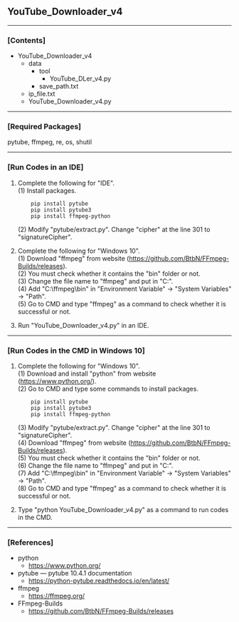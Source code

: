 ## YouTube_Downloader_v4

----

### \[Contents]

+ YouTube_Downloader_v4
  + data
    + tool
      + YouTube_DLer_v4.py
    + save_path.txt
  + ip_file.txt
  + YouTube_Downloader_v4.py
  
----

### \[Required Packages]

pytube, ffmpeg, re, os, shutil

----

### \[Run Codes in an IDE]

1. Complete the following for "IDE".  
   (1) Install packages.     
   ```
       pip install pytube  
       pip install pytube3  
       pip install ffmpeg-python  
   ```         
   (2) Modify "pytube/extract.py". Change "cipher" at the line 301 to "signatureCipher".

2. Complete the following for "Windows 10".  
   (1) Download "ffmpeg" from website (https://github.com/BtbN/FFmpeg-Builds/releases).  
   (2) You must check whether it contains the "bin" folder or not.  
   (3) Change the file name to "ffmpeg" and put in "C:\".  
   (4) Add "C:\ffmpeg\bin" in "Environment Variable" -> "System Variables" -> "Path".  
   (5) Go to CMD and type "ffmpeg" as a command to check whether it is successful or not.  
 
3. Run "YouTube_Downloader_v4.py" in an IDE.

----

### \[Run Codes in the CMD in Windows 10]

1. Complete the following for "Windows 10".  
   (1) Download and install "python" from website (https://www.python.org/).  
   (2) Go to CMD and type some commands to install packages.  
   ```
       pip install pytube  
       pip install pytube3  
       pip install ffmpeg-python  
   ``` 
   (3) Modify "pytube/extract.py". Change "cipher" at the line 301 to "signatureCipher".  
   (4) Download "ffmpeg" from website (https://github.com/BtbN/FFmpeg-Builds/releases).  
   (5) You must check whether it contains the "bin" folder or not.  
   (6) Change the file name to "ffmpeg" and put in "C:\".  
   (7) Add "C:\ffmpeg\bin" in "Environment Variable" -> "System Variables" -> "Path".  
   (8) Go to CMD and type "ffmpeg" as a command to check whether it is successful or not.  

2. Type "python YouTube_Downloader_v4.py" as a command to run codes in the CMD.

----

### \[References]

+ python
  + https://www.python.org/
+ pytube — pytube 10.4.1 documentation
  + https://python-pytube.readthedocs.io/en/latest/
+ ffmpeg
  + https://ffmpeg.org/
+ FFmpeg-Builds
  + https://github.com/BtbN/FFmpeg-Builds/releases


